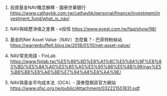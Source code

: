 

1. 投資基金NAV概念解釋 - 國泰世華銀行 
https://www.cathaybk.com.tw/cathaybk/personal/finance/investment/investment_fund/what_is_nav/

2. NAV與經歷淨值之差異 - e投信 
https://www.evest.com.tw/faq/show/98/

3. 基金的Net Asset Value（NAV）怎麼看？- 巴菲特粉絲站 
https://warrenbuffett.blog.tw/2018/01/10/net-asset-value/

4. NAV常見用語 - FinLab 
https://www.finlab.tw/%E5%89%8D%E8%A1%8C%E5%8A%9F%E8%83%BD/%E5%8A%A0%E5%85%A5%E5%95%86%E5%8B%99/nav%E5%B8%B8%E8%A6%8B%E7%94%A8%E8%AA%9E/

5. NAV與基金平均成本法（DCA）- 證券暨期貨官方網站 
https://www.sfsc.org.tw/public/Attachment/032221551831.pdf